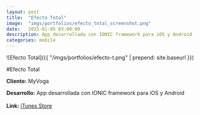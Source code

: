 ```yaml
---
layout:	post
title:	"Efecto Total"
image:	"imgs/portfolios/efecto_total_screenshot.png"
date:   2015-01-05 03:00:00
description: App desarrollada con IONIC framework para iOS y Android
categories: mobile
---
```

![Efecto Total]({{ "/imgs/portfolios/efecto-t.png" | prepend: site.baseurl }})

#Efecto Total

**Cliente:** MyVoga

**Desarrollo:** App desarrollada con IONIC framework para iOS y Android
<br><br>
**Link:**
<a class="link" href="https://itunes.apple.com/es/app/efecto-total/id944598978" target="blank"> iTunes Store</a>